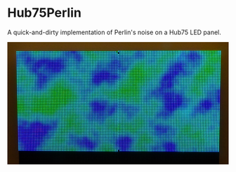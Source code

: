 # Hub75Perlin
A quick-and-dirty implementation of Perlin's noise  on a Hub75 LED panel.

![screenshot](public/picture.png)
